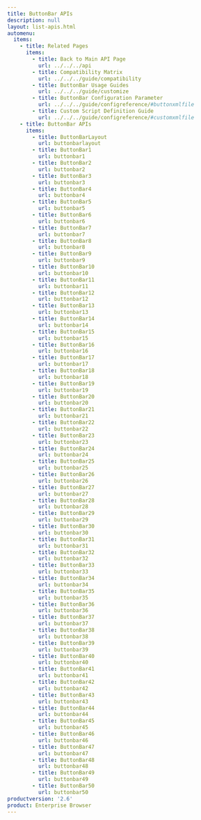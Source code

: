 ```yaml
---
title: ButtonBar APIs
description: null
layout: list-apis.html
automenu:
  items:
    - title: Related Pages
      items:
        - title: Back to Main API Page
          url: ../../../api
        - title: Compatibility Matrix
          url: ../../../guide/compatibility
        - title: ButtonBar Usage Guides
          url: ../../../guide/customize
        - title: ButtonBar Configuration Parameter
          url: ../../../guide/configreference/#buttonxmlfile
        - title: Custom Script Definition Guide
          url: ../../../guide/configreference/#customxmlfile
    - title: ButtonBar APIs
      items:
        - title: ButtonBarLayout
          url: buttonbarlayout
        - title: ButtonBar1
          url: buttonbar1
        - title: ButtonBar2
          url: buttonbar2
        - title: ButtonBar3
          url: buttonbar3
        - title: ButtonBar4
          url: buttonbar4
        - title: ButtonBar5
          url: buttonbar5
        - title: ButtonBar6
          url: buttonbar6
        - title: ButtonBar7
          url: buttonbar7
        - title: ButtonBar8
          url: buttonbar8
        - title: ButtonBar9
          url: buttonbar9
        - title: ButtonBar10
          url: buttonbar10      
        - title: ButtonBar11
          url: buttonbar11
        - title: ButtonBar12
          url: buttonbar12
        - title: ButtonBar13
          url: buttonbar13
        - title: ButtonBar14
          url: buttonbar14
        - title: ButtonBar15
          url: buttonbar15
        - title: ButtonBar16
          url: buttonbar16
        - title: ButtonBar17
          url: buttonbar17
        - title: ButtonBar18
          url: buttonbar18
        - title: ButtonBar19
          url: buttonbar19
        - title: ButtonBar20
          url: buttonbar20
        - title: ButtonBar21
          url: buttonbar21
        - title: ButtonBar22
          url: buttonbar22
        - title: ButtonBar23
          url: buttonbar23
        - title: ButtonBar24
          url: buttonbar24
        - title: ButtonBar25
          url: buttonbar25
        - title: ButtonBar26
          url: buttonbar26
        - title: ButtonBar27
          url: buttonbar27
        - title: ButtonBar28
          url: buttonbar28
        - title: ButtonBar29
          url: buttonbar29
        - title: ButtonBar30
          url: buttonbar30
        - title: ButtonBar31
          url: buttonbar31
        - title: ButtonBar32
          url: buttonbar32
        - title: ButtonBar33
          url: buttonbar33
        - title: ButtonBar34
          url: buttonbar34
        - title: ButtonBar35
          url: buttonbar35
        - title: ButtonBar36
          url: buttonbar36
        - title: ButtonBar37
          url: buttonbar37
        - title: ButtonBar38
          url: buttonbar38
        - title: ButtonBar39
          url: buttonbar39
        - title: ButtonBar40
          url: buttonbar40
        - title: ButtonBar41
          url: buttonbar41
        - title: ButtonBar42
          url: buttonbar42
        - title: ButtonBar43
          url: buttonbar43
        - title: ButtonBar44
          url: buttonbar44
        - title: ButtonBar45
          url: buttonbar45
        - title: ButtonBar46
          url: buttonbar46
        - title: ButtonBar47
          url: buttonbar47
        - title: ButtonBar48
          url: buttonbar48
        - title: ButtonBar49
          url: buttonbar49
        - title: ButtonBar50
          url: buttonbar50		  
productversion: '2.6'
product: Enterprise Browser
---
```


